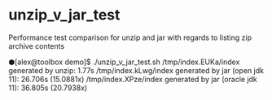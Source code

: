 # unzip_v_jar_test
Performance test comparison for unzip and jar with regards to listing zip archive contents

⬢[alex@toolbox demo]$ ./unzip_v_jar_test.sh 
/tmp/index.EUKa/index generated by unzip: 1.77s
/tmp/index.kLwg/index generated by jar (open jdk 11): 26.706s (15.0881x)
/tmp/index.XPze/index generated by jar (oracle jdk 11): 36.805s (20.7938x)
